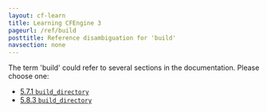 ```yaml
---
layout: cf-learn
title: Learning CFEngine 3
pageurl: /ref/build
posttitle: Reference disambiguation for 'build'
navsection: none
---
```


The term 'build' could refer to several sections in the documentation. Please choose one:

- [5\.7\.1 <code>build\_directory</code>](https://cfengine.com/manuals/cf3-reference.html#build_directory-in-knowledge)
- [5\.8\.3 <code>build\_directory</code>](https://cfengine.com/manuals/cf3-reference.html#build_directory-in-reporter)
